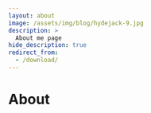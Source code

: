 ```yaml
---
layout: about
image: /assets/img/blog/hydejack-9.jpg
description: >
  About me page
hide_description: true
redirect_from:
  - /download/
---
```


# About

<!--author-->

